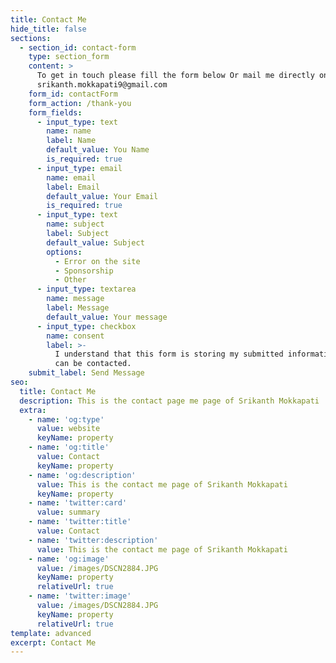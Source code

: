 ```yaml
---
title: Contact Me
hide_title: false
sections:
  - section_id: contact-form
    type: section_form
    content: >
      To get in touch please fill the form below Or mail me directly on
      srikanth.mokkapati9@gmail.com
    form_id: contactForm
    form_action: /thank-you
    form_fields:
      - input_type: text
        name: name
        label: Name
        default_value: You Name
        is_required: true
      - input_type: email
        name: email
        label: Email
        default_value: Your Email
        is_required: true
      - input_type: text
        name: subject
        label: Subject
        default_value: Subject
        options:
          - Error on the site
          - Sponsorship
          - Other
      - input_type: textarea
        name: message
        label: Message
        default_value: Your message
      - input_type: checkbox
        name: consent
        label: >-
          I understand that this form is storing my submitted information so I
          can be contacted.
    submit_label: Send Message
seo:
  title: Contact Me
  description: This is the contact page me page of Srikanth Mokkapati
  extra:
    - name: 'og:type'
      value: website
      keyName: property
    - name: 'og:title'
      value: Contact
      keyName: property
    - name: 'og:description'
      value: This is the contact me page of Srikanth Mokkapati
      keyName: property
    - name: 'twitter:card'
      value: summary
    - name: 'twitter:title'
      value: Contact
    - name: 'twitter:description'
      value: This is the contact me page of Srikanth Mokkapati
    - name: 'og:image'
      value: /images/DSCN2884.JPG
      keyName: property
      relativeUrl: true
    - name: 'twitter:image'
      value: /images/DSCN2884.JPG
      keyName: property
      relativeUrl: true
template: advanced
excerpt: Contact Me
---
```

